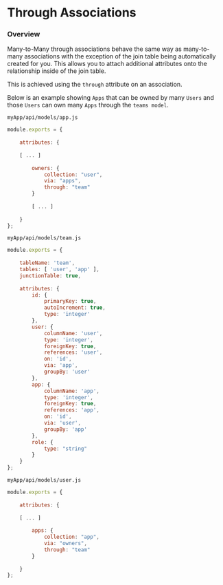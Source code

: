 # Through Associations
### Overview

Many-to-Many through associations behave the same way as many-to-many associations with the exception
of the join table being automatically created for you. This allows you to attach additional attributes
onto the relationship inside of the join table.

This is achieved using the `through` attribute on an association.

Below is an example showing `Apps` that can be owned by many `Users` and those `Users` can own many `Apps` through the `teams model`.

`myApp/api/models/app.js`

```js
module.exports = {
 
	attributes: {
  
    [ ... ]
	
		owners: {
			collection: "user",
			via: "apps",
			through: "team"
		}
		
		[ ... ]
 
	}
};
```

`myApp/api/models/team.js`
```js
module.exports = {
 
	tableName: 'team',
	tables: [ 'user', 'app' ],
	junctionTable: true,
 
	attributes: {
		id: {
			primaryKey: true,
			autoIncrement: true,
			type: 'integer'
		},
		user: {
			columnName: 'user',
			type: 'integer',
			foreignKey: true,
			references: 'user',
			on: 'id',
			via: 'app',
			groupBy: 'user'
		},
		app: {
			columnName: 'app',
			type: 'integer',
			foreignKey: true,
			references: 'app',
			on: 'id',
			via: 'user',
			groupBy: 'app'
		},
		role: {
			type: "string"
		}
	}
};

```

`myApp/api/models/user.js`
```js
module.exports = {
 
	attributes: {
  
    [ ... ]
 
		apps: {
			collection: "app",
			via: "owners",
			through: "team"
		}
		
	}
};

```







<docmeta name="uniqueID" value="ThroughAssociations740718">
<docmeta name="displayName" value="Through Associations">

